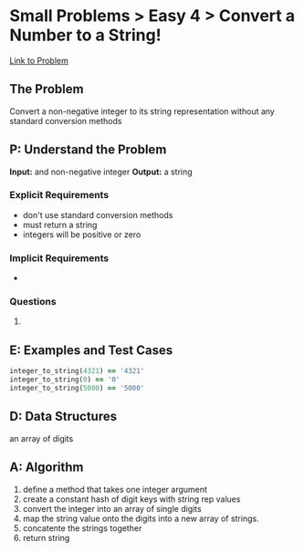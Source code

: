 # Small Problems > Easy 4 > Convert a Number to a String!
[Link to Problem](https://launchschool.com/exercises/cdc65476)

## The Problem
Convert a non-negative integer to its string representation without any standard conversion methods

## P: Understand the Problem
**Input:** and non-negative integer
**Output:** a string

### Explicit Requirements
- don't use standard conversion methods
- must return a string
- integers will be positive or zero

### Implicit Requirements
- 

### Questions
1. 

## E: Examples and Test Cases

```ruby
integer_to_string(4321) == '4321'
integer_to_string(0) == '0'
integer_to_string(5000) == '5000'
```



## D: Data Structures

an array of digits

## A: Algorithm
1. define a method that takes one integer argument
1. create a constant hash of digit keys with string rep values
1. convert the integer into an array of single digits
1. map the string value onto the digits into a new array of strings.
1. concatente the strings together
1. return string